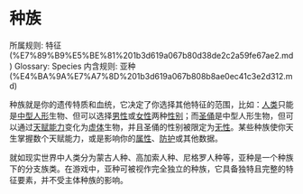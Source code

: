 # 种族

所属规则: 特征 (%E7%89%B9%E5%BE%81%201b3d619a067b80d38de2c2a59fe67ae2.md)
Glossary: Species
内含规则: 亚种 (%E4%BA%9A%E7%A7%8D%201b3d619a067b808b8ae0ec41c3e2d312.md)

种族就是你的遗传特质和血统，它决定了你选择其他特征的范围，比如：[人类](https://www.notion.so/1b3d619a067b8051bc62c6f384527ed7?pvs=21)只能是[中型](https://www.notion.so/1b4d619a067b803f9d27cc385878526d?pvs=21)[人形](https://www.notion.so/1b4d619a067b80779865d7771ca62fbd?pvs=21)生物、但可以选择[男性](https://www.notion.so/1b3d619a067b80e0ad15f2bfd36db04d?pvs=21)或[女性](https://www.notion.so/1b3d619a067b802a8f06c0c16b6a2e16?pvs=21)两种[性别](%E6%80%A7%E5%88%AB%201b3d619a067b806b8d7afecd6a1b5c36.md)；而[圣俑](https://www.notion.so/1b4d619a067b8064b142d384391fe214?pvs=21)是中型人形生物，但可以通过[天赋能力](%E5%A4%A9%E8%B5%8B%E8%83%BD%E5%8A%9B%201b3d619a067b805aa8e3e8012ea14e4e.md)变化为[虚体](https://www.notion.so/1b4d619a067b805ea2bed121ba2c6517?pvs=21)生物，并且圣俑的性别被限定为[无性](https://www.notion.so/1b3d619a067b802da2cbf040f0dbb854?pvs=21)。某些种族使你天生掌握数个天赋能力，或是影响你的[属性](%E5%B1%9E%E6%80%A7%201b3d619a067b804ca28edff3c446c0da.md)、[防护](%E9%98%B2%E6%8A%A4%201b3d619a067b806e8bd4c7265f5a00fa.md)或其他数据。

就如现实世界中人类分为蒙古人种、高加索人种、尼格罗人种等，亚种是一个种族下的分支族类。在游戏中，亚种可被视作完全独立的种族，它具备独特且完整的特征要素，并不受主体种族的影响。